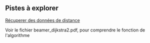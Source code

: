 ## Pistes  à explorer

[Récuperer des données de distance](https://docs.google.com/spreadsheets/d/10PVZZTfl0Czx4e1Z93wIK29ltrYIwFqLDqa6qmNy-rE/edit?usp=sharing)

Voir le fichier beamer_dijkstra2.pdf, pour comprendre le fonction de l'algorithme
